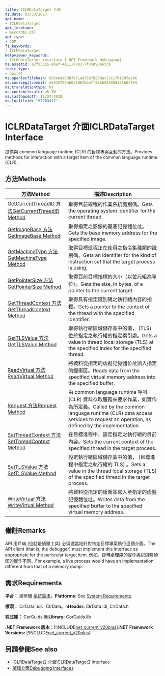 ```yaml
---
title: ICLRDataTarget 介面
ms.date: 03/30/2017
api_name:
- ICLRDataTarget
api_location:
- mscordbi.dll
api_type:
- COM
f1_keywords:
- ICLRDataTarget
helpviewer_keywords:
- ICLRDataTarget interface [.NET Framework debugging]
ms.assetid: e2f05155-9bef-4e11-b703-7f05890665ca
topic_type:
- apiref
ms.openlocfilehash: 0d3e6a95d8fd71a67b97923dac53c1f615dfe666
ms.sourcegitcommit: d8020797a6657d0fbbdff362b80300815f682f94
ms.translationtype: MT
ms.contentlocale: zh-TW
ms.lasthandoff: 11/24/2020
ms.locfileid: "95703417"
---
```

# <a name="iclrdatatarget-interface"></a><span data-ttu-id="e0198-102">ICLRDataTarget 介面</span><span class="sxs-lookup"><span data-stu-id="e0198-102">ICLRDataTarget Interface</span></span>

<span data-ttu-id="e0198-103">提供與 common language runtime (CLR) 的目標專案互動的方法。</span><span class="sxs-lookup"><span data-stu-id="e0198-103">Provides methods for interaction with a target item of the common language runtime (CLR).</span></span>  
  
## <a name="methods"></a><span data-ttu-id="e0198-104">方法</span><span class="sxs-lookup"><span data-stu-id="e0198-104">Methods</span></span>  
  
|<span data-ttu-id="e0198-105">方法</span><span class="sxs-lookup"><span data-stu-id="e0198-105">Method</span></span>|<span data-ttu-id="e0198-106">描述</span><span class="sxs-lookup"><span data-stu-id="e0198-106">Description</span></span>|  
|------------|-----------------|  
|[<span data-ttu-id="e0198-107">GetCurrentThreadID 方法</span><span class="sxs-lookup"><span data-stu-id="e0198-107">GetCurrentThreadID Method</span></span>](iclrdatatarget-getcurrentthreadid-method.md)|<span data-ttu-id="e0198-108">取得目前線程的作業系統識別碼。</span><span class="sxs-lookup"><span data-stu-id="e0198-108">Gets the operating system identifier for the current thread.</span></span>|  
|[<span data-ttu-id="e0198-109">GetImageBase 方法</span><span class="sxs-lookup"><span data-stu-id="e0198-109">GetImageBase Method</span></span>](iclrdatatarget-getimagebase-method.md)|<span data-ttu-id="e0198-110">取得指定之影像的基底記憶體位址。</span><span class="sxs-lookup"><span data-stu-id="e0198-110">Gets the base memory address for the specified image.</span></span>|  
|[<span data-ttu-id="e0198-111">GetMachineType 方法</span><span class="sxs-lookup"><span data-stu-id="e0198-111">GetMachineType Method</span></span>](iclrdatatarget-getmachinetype-method.md)|<span data-ttu-id="e0198-112">取得目標進程正在使用之指令集種類的識別碼。</span><span class="sxs-lookup"><span data-stu-id="e0198-112">Gets an identifier for the kind of instruction set that the target process is using.</span></span>|  
|[<span data-ttu-id="e0198-113">GetPointerSize 方法</span><span class="sxs-lookup"><span data-stu-id="e0198-113">GetPointerSize Method</span></span>](iclrdatatarget-getpointersize-method.md)|<span data-ttu-id="e0198-114">取得目前目標指標的大小（以位元組為單位）。</span><span class="sxs-lookup"><span data-stu-id="e0198-114">Gets the size, in bytes, of a pointer to the current target.</span></span>|  
|[<span data-ttu-id="e0198-115">GetThreadContext 方法</span><span class="sxs-lookup"><span data-stu-id="e0198-115">GetThreadContext Method</span></span>](iclrdatatarget-getthreadcontext-method.md)|<span data-ttu-id="e0198-116">取得具有指定識別碼之執行緒內容的指標。</span><span class="sxs-lookup"><span data-stu-id="e0198-116">Gets a pointer to the context of the thread with the specified identifier.</span></span>|  
|[<span data-ttu-id="e0198-117">GetTLSValue 方法</span><span class="sxs-lookup"><span data-stu-id="e0198-117">GetTLSValue Method</span></span>](iclrdatatarget-gettlsvalue-method.md)|<span data-ttu-id="e0198-118">取得執行緒區域儲存區中的值， (TLS) 位於指定之執行緒的指定索引處。</span><span class="sxs-lookup"><span data-stu-id="e0198-118">Gets a value in thread local storage (TLS) at the specified index for the specified thread.</span></span>|  
|[<span data-ttu-id="e0198-119">ReadVirtual 方法</span><span class="sxs-lookup"><span data-stu-id="e0198-119">ReadVirtual Method</span></span>](iclrdatatarget-readvirtual-method.md)|<span data-ttu-id="e0198-120">將資料從指定的虛擬記憶體位址讀入指定的緩衝區。</span><span class="sxs-lookup"><span data-stu-id="e0198-120">Reads data from the specified virtual memory address into the specified buffer.</span></span>|  
|[<span data-ttu-id="e0198-121">Request 方法</span><span class="sxs-lookup"><span data-stu-id="e0198-121">Request Method</span></span>](iclrdatatarget-request-method.md)|<span data-ttu-id="e0198-122">由 common language runtime 呼叫 (CLR) 資料存取服務來要求作業，如實作為所定義。</span><span class="sxs-lookup"><span data-stu-id="e0198-122">Called by the common language runtime (CLR) data access services to request an operation, as defined by the implementation.</span></span>|  
|[<span data-ttu-id="e0198-123">SetThreadContext 方法</span><span class="sxs-lookup"><span data-stu-id="e0198-123">SetThreadContext Method</span></span>](iclrdatatarget-setthreadcontext-method.md)|<span data-ttu-id="e0198-124">在目標進程中，設定指定之執行緒的目前內容。</span><span class="sxs-lookup"><span data-stu-id="e0198-124">Sets the current context of the specified thread in the target process.</span></span>|  
|[<span data-ttu-id="e0198-125">SetTLSValue 方法</span><span class="sxs-lookup"><span data-stu-id="e0198-125">SetTLSValue Method</span></span>](iclrdatatarget-settlsvalue-method.md)|<span data-ttu-id="e0198-126">設定執行緒區域儲存區中的值， (目標進程中指定之執行緒的 TLS) 。</span><span class="sxs-lookup"><span data-stu-id="e0198-126">Sets a value in the thread local storage (TLS) of the specified thread in the target process.</span></span>|  
|[<span data-ttu-id="e0198-127">WriteVirtual 方法</span><span class="sxs-lookup"><span data-stu-id="e0198-127">WriteVirtual Method</span></span>](iclrdatatarget-writevirtual-method.md)|<span data-ttu-id="e0198-128">將資料從指定的緩衝區寫入至指定的虛擬記憶體位址。</span><span class="sxs-lookup"><span data-stu-id="e0198-128">Writes data from the specified buffer to the specified virtual memory address.</span></span>|  
  
## <a name="remarks"></a><span data-ttu-id="e0198-129">備註</span><span class="sxs-lookup"><span data-stu-id="e0198-129">Remarks</span></span>  

 <span data-ttu-id="e0198-130">API 用戶端 (也就是偵錯工具) 必須適當地針對特定目標專案執行這個介面。</span><span class="sxs-lookup"><span data-stu-id="e0198-130">The API client (that is, the debugger) must implement this interface as appropriate for the particular target item.</span></span> <span data-ttu-id="e0198-131">例如，即時處理序的實作與記憶體傾印的實作不同。</span><span class="sxs-lookup"><span data-stu-id="e0198-131">For example, a live process would have an implementation different from that of a memory dump.</span></span>  
  
## <a name="requirements"></a><span data-ttu-id="e0198-132">需求</span><span class="sxs-lookup"><span data-stu-id="e0198-132">Requirements</span></span>  

 <span data-ttu-id="e0198-133">**平台：** 請參閱 [系統需求](../../get-started/system-requirements.md)。</span><span class="sxs-lookup"><span data-stu-id="e0198-133">**Platforms:** See [System Requirements](../../get-started/system-requirements.md).</span></span>  
  
 <span data-ttu-id="e0198-134">**標頭：** ClrData .idl、ClrData。h</span><span class="sxs-lookup"><span data-stu-id="e0198-134">**Header:** ClrData.idl, ClrData.h</span></span>  
  
 <span data-ttu-id="e0198-135">**程式庫：** CorGuids.lib</span><span class="sxs-lookup"><span data-stu-id="e0198-135">**Library:** CorGuids.lib</span></span>  
  
 <span data-ttu-id="e0198-136">**.NET Framework 版本：**[!INCLUDE[net_current_v20plus](../../../../includes/net-current-v20plus-md.md)]</span><span class="sxs-lookup"><span data-stu-id="e0198-136">**.NET Framework Versions:** [!INCLUDE[net_current_v20plus](../../../../includes/net-current-v20plus-md.md)]</span></span>  
  
## <a name="see-also"></a><span data-ttu-id="e0198-137">另請參閱</span><span class="sxs-lookup"><span data-stu-id="e0198-137">See also</span></span>

- [<span data-ttu-id="e0198-138">ICLRDataTarget2 介面</span><span class="sxs-lookup"><span data-stu-id="e0198-138">ICLRDataTarget2 Interface</span></span>](iclrdatatarget2-interface.md)
- [<span data-ttu-id="e0198-139">偵錯介面</span><span class="sxs-lookup"><span data-stu-id="e0198-139">Debugging Interfaces</span></span>](debugging-interfaces.md)
